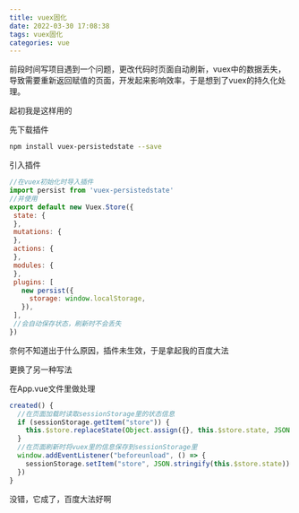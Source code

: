 ```yaml
---
title: vuex固化
date: 2022-03-30 17:08:38
tags: vuex固化
categories: vue
---
```


前段时间写项目遇到一个问题，更改代码时页面自动刷新，vuex中的数据丢失，导致需要重新返回赋值的页面，开发起来影响效率，于是想到了vuex的持久化处理。

起初我是这样用的

先下载插件

```sh
npm install vuex-persistedstate --save
```

引入插件

```js
//在vuex初始化时导入插件
import persist from 'vuex-persistedstate'
//并使用
export default new Vuex.Store({
 state: {
 },
 mutations: {
 },
 actions: {
 },
 modules: {
 },
 plugins: [
   new persist({
     storage: window.localStorage,
   }),
 ],
 //会自动保存状态，刷新时不会丢失
})
```

奈何不知道出于什么原因，插件未生效，于是拿起我的百度大法

更换了另一种写法

在App.vue文件里做处理

```js
created() {
  //在页面加载时读取sessionStorage里的状态信息
  if (sessionStorage.getItem("store")) {
    this.$store.replaceState(Object.assign({}, this.$store.state, JSON.parse(sessionStorage.getItem("store"))))
  }
  //在页面刷新时将vuex里的信息保存到sessionStorage里
  window.addEventListener("beforeunload", () => {
    sessionStorage.setItem("store", JSON.stringify(this.$store.state))
  })
}
```

没错，它成了，百度大法好啊